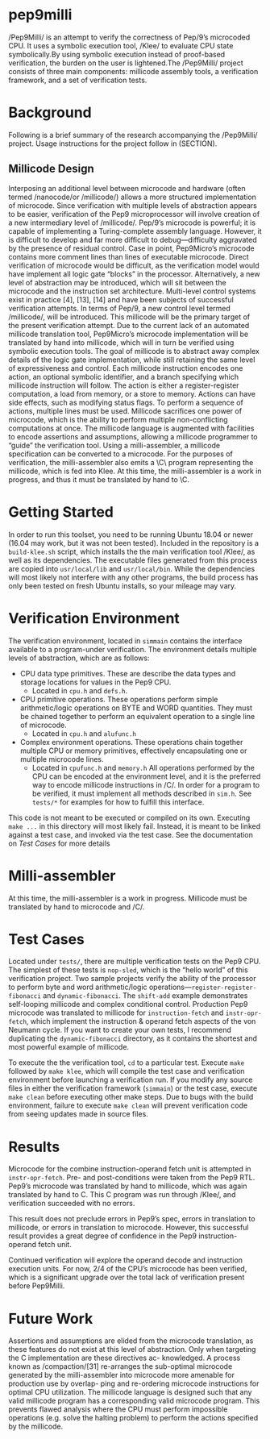 # pep9milli
/Pep9Milli/ is an attempt to verify the correctness of Pep/9’s microcoded CPU.
It uses a symbolic execution tool, /Klee/ to evaluate CPU state symbolically.By using symbolic execution instead of proof-based verification, the burden on the user is lightened.The /Pep9Milli/ project consists of three main components: millicode assembly tools, a verification framework, and a set of verification tests.

# Background
Following is a brief summary of the research accompanying the /Pep9Milli/ project. Usage instructions for the project follow in (SECTION).
## Millicode Design
Interposing an additional level between microcode and hardware (often termed /nanocode/or /millicode/) allows a more 
structured implementation of microcode.  Since verification with multiple levels of abstraction appears to be easier, verification of the Pep9 microprocessor will involve creation of a new intermediary level of /millicode/. 
Pep/9’s microcode is powerful; it is capable of implementing a Turing-complete assembly language. However, it is difficult to develop and far more difficult to debug—difficulty aggravated by the presence of residual control. Case in point, Pep9Micro’s microcode contains more comment lines than lines of executable microcode. Direct verification of microcode would be difficult, as the verification model would have implement all logic gate “blocks” in the processor. 
Alternatively, a new level of abstraction may be introduced, which will sit between the microcode and the instruction set architecture. Multi-level control systems exist in practice [4], [13], [14] and have been subjects of successful verification attempts. In terms of Pep/9, a new control level termed /millicode/, will be introduced. This millicode will be the primary target of the present verification attempt. Due to the current lack of an automated millicode translation tool, Pep9Micro’s microcode implementation will be translated by hand into millicode, which will in turn be verified using symbolic execution tools. 
The goal of millicode is to abstract away complex details of the logic gate implementation, while still retaining the same level of expressiveness and control. 
Each millicode instruction encodes one action, an optional symbolic identifier, and a branch specifying which millicode instruction will follow. The action is either a register-register computation, a load from memory, or a store to memory. Actions can have side effects, such as modifying status flags. To perform a sequence of actions, multiple lines must be used. Millicode sacrifices one power of microcode, which is the ability to perform multiple non-conflicting computations at once. The millicode language is augmented with facilities to encode assertions and assumptions, allowing a millicode programmer to “guide” the verification tool. 
Using a milli-assembler, a millicode specification can be converted to a microcode. For the purposes of verification, the milli-assembler also emits a \C\ program representing the millicode, which is fed into Klee.
At this time, the milli-assembler is a work in progress, and thus it must be translated by hand to \C\.

# Getting Started
In order to run this toolset, you need to be running Ubuntu 18.04 or newer (16.04 may work, but it was not been tested). Included in the repository is a `build-klee.sh` script, which installs the the main verification tool /Klee/, as well as its dependencies.
The executable files generated from this process are copied into `usr/local/lib` and `usr/local/bin`. While the dependencies will most likely not interfere with any other programs, the build process has only been tested on fresh Ubuntu installs, so your mileage may vary.
# Verification Environment
The verification environment, located in `simmain` contains the interface available to a program-under verification. The environment details multiple levels of abstraction, which are as follows:
* CPU data type primitives. These are describe the data types and storage locations for values in the Pep9 CPU.
    * Located in `cpu.h` and `defs.h`.
* CPU primitive operations. These operations perform simple arithmetic/logic operations on BYTE and WORD quantities. They must be chained together to perform an equivalent operation to a single line of microcode.
    * Located in `cpu.h` and `alufunc.h`
* Complex environment operations. These operations chain together multiple CPU or memory primitives, effectively encapsulating one or multiple microcode lines. 
    * Located in `cpufunc.h` and `memory.h`
All operations performed by the CPU can be encoded at the environment level, and it is the preferred way to encode millicode instructions in /C/. 
In order for a program to be verified, it must implement all methods described in `sim.h`. See `tests/*` for examples for how to fulfill this interface.

This code is not meant to be executed or compiled on its own. Executing `make ...` in this directory will most likely fail.
Instead, it is meant to be linked against a test case, and invoked via the test case.
See the documentation on *Test Cases* for more details
# Milli-assembler
At this time, the milli-assembler is a work in progress. Millicode must be translated by hand to microcode and /C/.
# Test Cases
Located under `tests/`, there are multiple verification tests on the Pep9 CPU. The simplest of these tests is `nop-sled`, which is the “hello world” of this verification project. Two sample projects verify the ability of the processor to perform byte and word arithmetic/logic operations—`register-register-fibonacci` and `dynamic-fibonacci`. The `shift-add` example demonstrates self-looping millicode and complex conditional control. Production Pep9 microcode was translated to millicode for `instruction-fetch` and `instr-opr-fetch`, which implement the instruction & operand fetch aspects of the von Neumann cycle. If you want to create your own tests, I recommend duplicating the `dynamic-fibonacci` directory, as it contains the shortest and most powerful example of millicode.

To execute the the verification tool, `cd` to a particular test. Execute `make` followed by `make klee`, which will compile the test case and verification environment before launching a verification run. If you modify any source files in either the verification framework (`simmain`) or the test case, execute `make clean` before executing other make steps. Due to bugs with the build environment, failure to execute `make clean` will prevent verification code from seeing updates made in source files.
# Results
Microcode for the combine instruction-operand fetch unit is attempted in `instr-opr-fetch`. Pre- and post-conditions were  taken from the Pep9 RTL. Pep9’s microcode was translated by hand to millicode, which was again translated by hand to C. This C program was run through /Klee/, and verification succeeded with no errors.

This result does not preclude errors in Pep9’s spec, errors in translation to millicode, or errors in translation to microcode. However, this successful result provides a great degree of confidence in the Pep9 instruction-operand fetch unit.

Continued verification will explore the operand decode and instruction execution units. For now, 2/4 of the CPU’s microcode has been verified, which is a significant upgrade over the total lack of verification present before Pep9Milli.

# Future Work
Assertions and assumptions are elided from the microcode translation, as these features do not exist at this level of abstraction. Only when targeting the C implementation are these directives ac- knowledged. A process known as /compaction/[31] re-arranges the sub-optimal microcode generated by the milli-assembler into microcode more amenable for production use by overlap- ping and re-ordering microcode instructions for optimal CPU utilization. The millicode language is designed such that any valid millicode program has a corresponding valid microcode program. This prevents flawed analysis where the CPU must perform impossible operations (e.g. solve the halting problem) to perform the actions specified by the millicode. 
